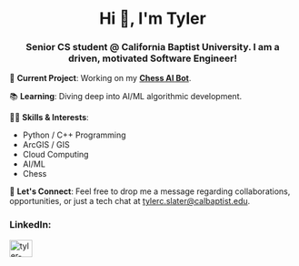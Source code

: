 <h1 align="center">Hi 👋, I'm Tyler</h1>
<h3 align="center">Senior CS student @ California Baptist University. I am a driven, motivated Software Engineer!</h3>


🔧 **Current Project**: Working on my [**Chess AI Bot**]([https://github.com/Tslater01/SolvingPokemonPlatinum](https://github.com/Tslater01/chessAI)). 

📚 **Learning**: Diving deep into AI/ML algorithmic development.

👩‍💻 **Skills & Interests**:
- Python / C++ Programming
- ArcGIS / GIS
- Cloud Computing
- AI/ML
- Chess 

📩 **Let's Connect**: Feel free to drop me a message regarding collaborations, opportunities, or just a tech chat at [tylerc.slater@calbaptist.edu](mailto:tylerc.slater@calbaptist.edu).

<h3 align="left">LinkedIn:</h3>
<p align="left">
<a href="https://linkedin.com/in/tyler-slater-" target="blank"><img align="center" src="https://raw.githubusercontent.com/rahuldkjain/github-profile-readme-generator/master/src/images/icons/Social/linked-in-alt.svg" alt="tyler-slater-" height="30" width="40" /></a>
</p>

